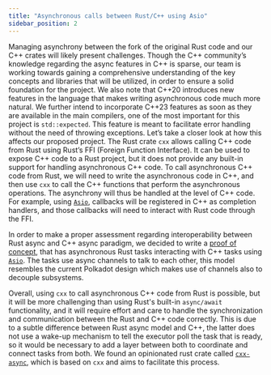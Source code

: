 ```yaml
---
title: "Asynchronous calls between Rust/C++ using Asio"
sidebar_position: 2
---
```


Managing asynchrony between the fork of the original Rust code and our C++ crates will likely present challenges. Though the C++ community’s knowledge regarding the async features in C++ is sparse, our team is working towards gaining a comprehensive understanding of the key concepts and libraries that will be utilized, in order to ensure a solid foundation for the project. We also note that C++20 introduces new features in the language that makes writing asynchronous code much more natural. We further intend to incorporate C++23 features as soon as they are available in the main compilers, one of the most important for this project is `std::expected`. This feature is meant to facilitate error handling without the need of throwing exceptions.
Let’s take a closer look at how this affects our proposed project. The Rust crate `cxx` allows calling C++ code from Rust using Rust’s FFI (Foreign Function Interface). It can be used to expose C++ code to a Rust project, but it does not provide any built-in support for handling asynchronous C++ code.
To call asynchronous C++ code from Rust, we will need to write the asynchronous code in C++, and then use `cxx` to call the C++ functions that perform the asynchronous operations. The asynchrony will thus be
handled at the level of C++ code. For example, using [`Asio`](https://think-async.com/Asio/), callbacks will be registered in C++ as completion handlers, and those callbacks will need to interact with Rust code through the FFI.

In order to make a proper assessment regarding interoperability between Rust 
async and C++ async paradigm, we decided to write a [proof of concept](https://github.com/Zondax/mayon/tree/poc/crates/asio-poc),
that has asynchronous Rust tasks interacting with C++ tasks using [`Asio`](https://think-async.com/Asio/). The tasks use async channels to talk to each other, this model resembles the current Polkadot design which makes use of channels also to decouple subsystems.

Overall, using `cxx` to call asynchronous C++ code from Rust is possible, 
but it will be more challenging than using Rust's built-in `async/await` 
functionality, and it will require effort and care to handle the 
synchronization and communication between the Rust and C++ code correctly. 
This is due to a subtle difference between Rust async model and C++, the latter does not use a wake-up mechanism to tell the executor poll the task that is ready, so it would be necessary to add a layer between both to coordinate and connect tasks from both. We found an opinionated rust crate called [`cxx-async`](https://crates.io/crates/cxx-async), which is based on `cxx` and aims to facilitate this process. 